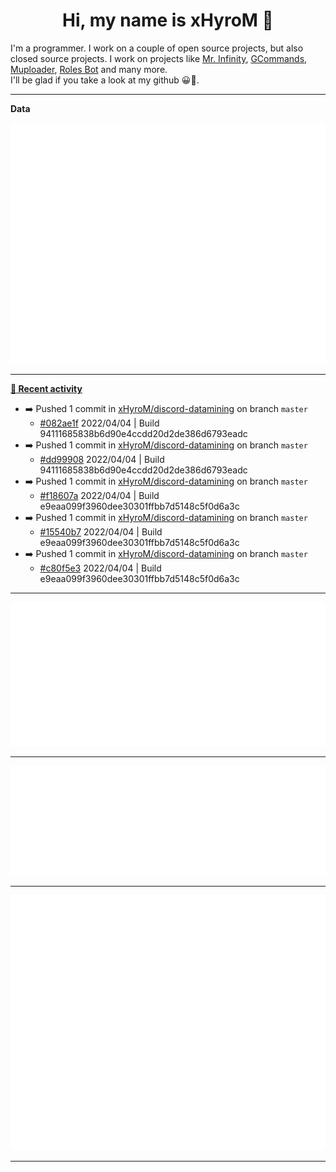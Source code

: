 <p align="center">
    <!-- <img src="https://avatars.githubusercontent.com/u/56601352" width="192" alt="hyro's pfp" /> -->
    <h1 align="center">Hi, my name is xHyroM 👋</h1>
</p>

I'm a programmer. I work on a couple of open source projects, but also closed source projects. I work on projects like [Mr. Infinity](https://discord.com/oauth2/authorize?client_id=720321585625694239&scope=bot%20applications.commands&permissions=8&redirect_uri=https://blobs.gq/imanager&prompt=consent&response_type=code), [GCommands](https://github.com/Garlic-Team/GCommands), [Muploader](https://github.com/xHyroM/Muploder), [Roles Bot](https://github.com/xHyroM/roles-bot) and many more.  
I'll be glad if you take a look at my github 😀👀.

___
**Data**

<img src="https://github.com/xHyroM/xHyroM/blob/master/.cache/base.svg">

___

**[📰 Recent activity](https://github.com/xHyroM)**
* ➡️ Pushed 1 commit in [xHyroM/discord-datamining](https://github.com/xHyroM/discord-datamining) on branch `master`
  * [#082ae1f](https://github.com/xHyroM/discord-datamining/commit/082ae1f) 2022/04/04 | Build 94111685838b6d90e4ccdd20d2de386d6793eadc
* ➡️ Pushed 1 commit in [xHyroM/discord-datamining](https://github.com/xHyroM/discord-datamining) on branch `master`
  * [#dd99908](https://github.com/xHyroM/discord-datamining/commit/dd99908) 2022/04/04 | Build 94111685838b6d90e4ccdd20d2de386d6793eadc
* ➡️ Pushed 1 commit in [xHyroM/discord-datamining](https://github.com/xHyroM/discord-datamining) on branch `master`
  * [#f18607a](https://github.com/xHyroM/discord-datamining/commit/f18607a) 2022/04/04 | Build e9eaa099f3960dee30301ffbb7d5148c5f0d6a3c
* ➡️ Pushed 1 commit in [xHyroM/discord-datamining](https://github.com/xHyroM/discord-datamining) on branch `master`
  * [#15540b7](https://github.com/xHyroM/discord-datamining/commit/15540b7) 2022/04/04 | Build e9eaa099f3960dee30301ffbb7d5148c5f0d6a3c
* ➡️ Pushed 1 commit in [xHyroM/discord-datamining](https://github.com/xHyroM/discord-datamining) on branch `master`
  * [#c80f5e3](https://github.com/xHyroM/discord-datamining/commit/c80f5e3) 2022/04/04 | Build e9eaa099f3960dee30301ffbb7d5148c5f0d6a3c


___

<img src="https://github.com/xHyroM/xHyroM/blob/master/.cache/isocalendar.svg">

___

<img src="https://github.com/xHyroM/xHyroM/blob/master/.cache/languages.svg">

___

<img src="https://github.com/xHyroM/xHyroM/blob/master/.cache/achievements.svg">

___
